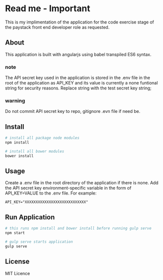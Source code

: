 # Read me - Important

This is my implimentation of the application for the code exercise stage of the paystack front end developer role as requested.

## About

This application is built with angularjs using babel transpiled ES6 syntax.

### note
The API secret key used in the application is stored in the .env file in the root of the application as API_KEY and its value is currently a none funtional string for security reasons.
Replace string with the test secret key string;

### warning
Do not commit API secret key to repo, gitignore .evn file if need be.

## Install

```bash
# install all package node modules
npm install

# install all bower modules
bower install
```

## Usage

Create a .env file in the root directory of the application if there is none. Add the API secret key environment-specific variable in the form of API_KEY=VALUE to the .env file. For example:

```dosini
API_KEY="XXXXXXXXXXXXXXXXXXXXXXXXXXXX"
```

## Run Application

```bash
# this runs npm install and bower install before running gulp serve
npm start

# gulp serve starts application
gulp serve
```
## License

MIT Licence
